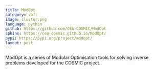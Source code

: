 ```yaml
---
title: ModOpt
category: soft
image: cluster.png
language: python
github: https://github.com/CEA-COSMIC/ModOpt
sphinx: https://cea-cosmic.github.io/ModOpt/
pypi: https://pypi.org/project/modopt/
layout: post
---
```


ModOpt is a series of Modular Optimisation tools for solving inverse problems developed for the COSMIC project.
